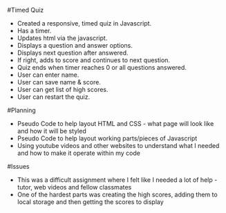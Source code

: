 #Timed Quiz
- Created a responsive, timed quiz in Javascript. 
- Has a timer.
- Updates html via the javascript.
- Displays a question and answer options.
- Displays next question after answered.
- If right, adds to score and continues to next question.
- Quiz ends when timer reaches 0 or all questions answered.
- User can enter name.
- User can save name & score.
- User can get list of high scores.
- User can restart the quiz.

#Planning
- Pseudo Code to help layout HTML and CSS - what page will look like and how it will be styled
- Pseudo Code to help layout working parts/pieces of Javascript
- Using youtube videos and other websites to understand what I needed and how to make it operate within my code

#Issues
- This was a difficult assignment where I felt like I needed a lot of help - tutor, web videos and fellow classmates
- One of the hardest parts was creating the high scores, adding them to local storage and then getting the scores to display